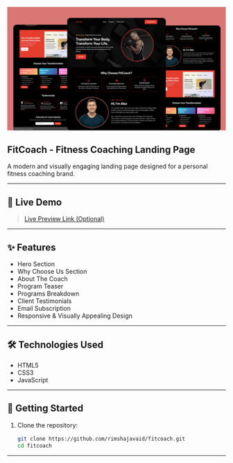 ![Fitcaoch](Design/Fitcaoch.png)

## FitCoach - Fitness Coaching Landing Page
A modern and visually engaging landing page designed for a personal fitness coaching brand. 

---

## 🔗 Live Demo

> [Live Preview Link (Optional)](https://rimshajavaid.github.io/fitcoach/)

---

## ✨ Features
 - Hero Section
 - Why Choose Us Section 
 - About The Coach 
 - Program Teaser
 - Programs Breakdown
 - Client Testimonials
 - Email Subscription
 - Responsive & Visually Appealing Design

 ---

## 🛠️ Technologies Used

- HTML5
- CSS3
- JavaScript


---

## 🚀 Getting Started

1. Clone the repository:
   ```bash
   git clone https://github.com/rimshajavaid/fitcoach.git
   cd fitcoach

---